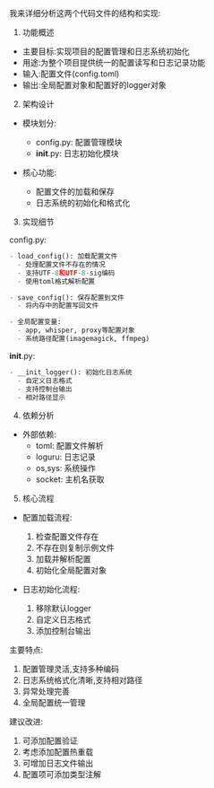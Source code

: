 我来详细分析这两个代码文件的结构和实现:

1. 功能概述
- 主要目标:实现项目的配置管理和日志系统初始化
- 用途:为整个项目提供统一的配置读写和日志记录功能
- 输入:配置文件(config.toml)
- 输出:全局配置对象和配置好的logger对象

2. 架构设计
- 模块划分:
  - config.py: 配置管理模块
  - __init__.py: 日志初始化模块

- 核心功能:
  - 配置文件的加载和保存
  - 日志系统的初始化和格式化

3. 实现细节

config.py:
```python
- load_config(): 加载配置文件
  - 处理配置文件不存在的情况
  - 支持UTF-8和UTF-8-sig编码
  - 使用toml格式解析配置

- save_config(): 保存配置到文件
  - 将内存中的配置写回文件

- 全局配置变量:
  - app, whisper, proxy等配置对象
  - 系统路径配置(imagemagick, ffmpeg)
```

__init__.py:
```python
- __init_logger(): 初始化日志系统
  - 自定义日志格式
  - 支持控制台输出
  - 相对路径显示
```

4. 依赖分析
- 外部依赖:
  - toml: 配置文件解析
  - loguru: 日志记录
  - os,sys: 系统操作
  - socket: 主机名获取

5. 核心流程
- 配置加载流程:
  1. 检查配置文件存在
  2. 不存在则复制示例文件
  3. 加载并解析配置
  4. 初始化全局配置对象

- 日志初始化流程:
  1. 移除默认logger
  2. 自定义日志格式
  3. 添加控制台输出

主要特点:
1. 配置管理灵活,支持多种编码
2. 日志系统格式化清晰,支持相对路径
3. 异常处理完善
4. 全局配置统一管理

建议改进:
1. 可添加配置验证
2. 考虑添加配置热重载
3. 可增加日志文件输出
4. 配置项可添加类型注解